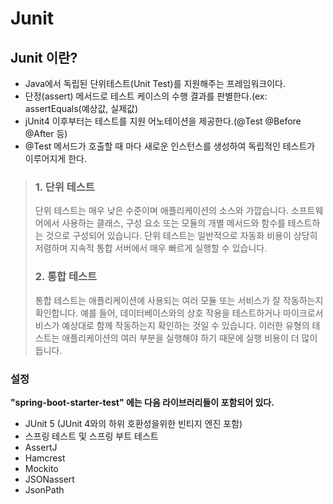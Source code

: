 # Junit

## Junit 이란?

- Java에서 독립된 단위테스트(Unit Test)를 지원해주는 프레임워크이다.
- 단정(assert) 메서드로 테스트 케이스의 수행 결과를 판별한다.(ex: assertEquals(예상값, 실제값)
-  jUnit4 이후부터는 테스트를 지원 어노테이션을 제공한다.(@Test @Before @After 등)
- @Test 메서드가 호출할 때 마다 새로운 인스턴스를 생성하여 독립적인 테스트가 이루어지게 한다.

> ### 1. 단위 테스트
>
> 단위 테스트는 매우 낮은 수준이며 애플리케이션의 소스와 가깝습니다. 소프트웨어에서 사용하는 클래스, 구성 요소 또는 모듈의 개별 메서드와 함수를 테스트하는 것으로 구성되어 있습니다. 단위 테스트는 일반적으로 자동화 비용이 상당히 저렴하며 지속적 통합 서버에서 매우 빠르게 실행할 수 있습니다.
>
> ### 2. 통합 테스트
>
> 통합 테스트는 애플리케이션에 사용되는 여러 모듈 또는 서비스가 잘 작동하는지 확인합니다. 예를 들어, 데이터베이스와의 상호 작용을 테스트하거나 마이크로서비스가 예상대로 함께 작동하는지 확인하는 것일 수 있습니다. 이러한 유형의 테스트는 애플리케이션의 여러 부분을 실행해야 하기 때문에 실행 비용이 더 많이 듭니다.



### 설정

**"spring-boot-starter-test" 에는 다음 라이브러리들이 포함되어 있다.**

- JUnit 5 (JUnit 4와의 하위 호환성을위한 빈티지 엔진 포함) 
- 스프링 테스트 및 스프링 부트 테스트
- AssertJ
- Hamcrest
- Mockito
-  JSONassert
-  JsonPath